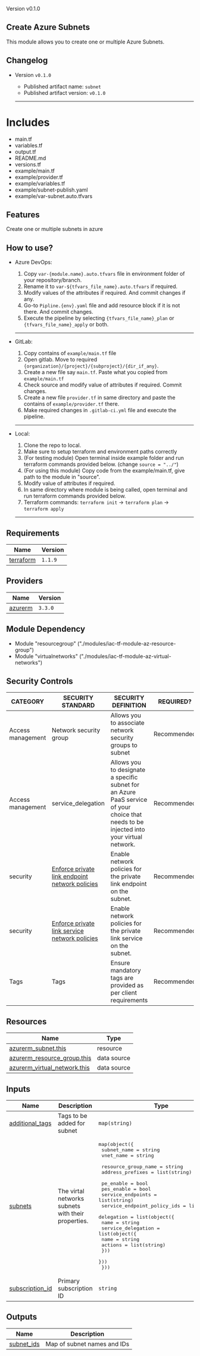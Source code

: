 Version v0.1.0
<!-- BEGIN_TF_DOCS -->
## Create Azure Subnets
This module allows you to create one or multiple Azure Subnets.

## Changelog

-   Version `v0.1.0`
    * Published artifact name: `subnet` 
    * Published artifact version: `v0.1.0`
  
    ---

# Includes
* main.tf
* variables.tf
* output.tf
* README.md
* versions.tf
* example/main.tf
* example/provider.tf
* example/variables.tf
* example/subnet-publish.yaml
* example/var-subnet.auto.tfvars

## Features
Create one or multiple subnets in azure

## How to use?
* Azure DevOps:
    1. Copy `var-{module.name}.auto.tfvars` file in environment folder of your repository/branch. 
    2. Rename it to `var-${tfvars_file_name}.auto.tfvars` if required.
    3. Modify values of the attributes if required. And commit changes if any.
    4. Go-to `Pipline.{env}.yaml` file and add resource block if it is not there. And commit changes.
    5. Execute the pipeline by selecting `{tfvars_file_name}_plan` or `{tfvars_file_name}_apply` or both.
    
    ---

* GitLab:
    1. Copy contains of `example/main.tf` file
    2. Open gitlab. Move to required `{organization}/{project}/{subproject}/{dir_if_any}`.
    3. Create a new file say `main.tf`. Paste what you copied from `example/main.tf`
    4. Check source and modify value of attributes if required. Commit changes.
    5. Create a new file `provider.tf` in same directory and paste the contains of `example/provider.tf` there.
    6. Make required changes in `.gitlab-ci.yml` file and execute the pipeline.
    
    ---

* Local:
    1. Clone the repo to local.
    2. Make sure to setup terraform and environment paths correctly
    3. (For testing module) Open terminal inside example folder and run terraform commands provided below. (change `source = "../"`)
    4. (For using this module) Copy code from the example/main.tf, give path to the module in "source".
    6. Modify value of attributes if required.
    5. In same directory where module is being called, open terminal and run terraform commands provided below.
    6. Terraform commands: `terraform init` -> `terraform plan` -> `terraform apply`

    ---

## Requirements

| Name | Version |
|------|---------|
| <a name="provider_azurerm"></a> [terraform](#provider\_azurerm) | `1.1.9` |

## Providers

| Name | Version |
|------|---------|
| <a name="provider_azurerm"></a> [azurerm](#provider\_azurerm) | `3.3.0` |

## Module Dependency
* Module "resourcegroup" ("./modules/iac-tf-module-az-resource-group")
* Module "virtualnetworks" ("./modules/iac-tf-module-az-virtual-networks")

## Security Controls

| CATEGORY          | SECURITY STANDARD                                                                                                                                                                            | SECURITY DEFINITION                                                   | REQUIRED?   |
| ----------------- | -------------------------------------------------------------------------------------------------------------------------------------------------------------------------------------------- | --------------------------------------------------------------------- | ----------- |
| Access management | Network security group                                                                                                                                                                       | Allows you to associate network security groups to subnet             | Recommended    |
| Access management | service_delegation                                                                                                                                                                       | Allows you to designate a specific subnet for an Azure PaaS service of your choice that needs to be injected into your virtual network.             | Recommended    |
| security          | [Enforce private link endpoint network policies](https://registry.terraform.io/providers/hashicorp/azurerm/latest/docs/resources/subnet#enforce_private_link_endpoint_network_policies) | Enable  network policies for the private link endpoint on the subnet. | Recommended    |
| security          | [Enforce private link service network policies](https://registry.terraform.io/providers/hashicorp/azurerm/latest/docs/resources/subnet#enforce_private_link_service_network_policies)   | Enable  network policies for the private link service on the subnet.  | Recommended    |
| Tags              | Tags                                                                                                                                                                                         | Ensure mandatory tags are provided as per client requirements         | Recommended |

## Resources

| Name | Type |
|------|------|
| [azurerm_subnet.this](https://registry.terraform.io/providers/hashicorp/azurerm/latest/docs/resources/subnet) | resource |
| [azurerm_resource_group.this](https://registry.terraform.io/providers/hashicorp/azurerm/latest/docs/data-sources/resource_group) | data source |
| [azurerm_virtual_network.this](https://registry.terraform.io/providers/hashicorp/azurerm/latest/docs/data-sources/virtual_network) | data source |

## Inputs

| Name | Description | Type | Default | Required |
|------|-------------|------|---------|:--------:|
| <a name="input_additional_tags"></a> [additional\_tags](#input\_additional\_tags) | Tags to be added for subnet | `map(string)` | `null` | Optional |
| <a name="input_subnets"></a> [subnets](#input\_subnets) | The virtal networks subnets with their properties. | <pre>map(object({<br>     subnet_name                     = string                    <br>    vnet_name                   = string                    <br>    resource_group_name                   = string                    <br>    address_prefixes            = list(string)              <br>    pe_enable                   = bool                       <br>    pes_enable                  = bool                      <br>    service_endpoints           = list(string)              <br>    service_endpoint_policy_ids = list(string)<br>    delegation                  = list(object({<br>      name                      = string                    <br>      service_delegation        = list(object({<br>        name                    = string                    <br>        actions                 = list(string)             <br>      }))<br>    }))<br>  }))</pre> | `{}` | Required |
| <a name="input_subscription_id"></a> [subscription\_id](#input\_subscription\_id) | Primary subscription ID | `string` | `null` | no |

## Outputs

| Name | Description |
|------|-------------|
| <a name="output_subnet_ids"></a> [subnet\_ids](#output\_subnet\_ids) | Map of subnet names and IDs |

<!-- END_TF_DOCS -->
